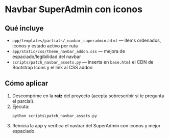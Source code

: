 # Navbar SuperAdmin con iconos

## Qué incluye
- `app/templates/partials/_navbar_superadmin.html` — items ordenados, iconos y estado activo por ruta
- `app/static/css/theme_navbar_addon.css` — mejora de espaciado/legibilidad del navbar
- `scripts/patch_navbar_assets.py` — inserta en `base.html` el CDN de Bootstrap Icons y el link al CSS addon

## Cómo aplicar
1. Descomprime en la **raíz** del proyecto (acepta sobrescribir si te pregunta el parcial).
2. Ejecuta:
   ```bat
   python scripts\patch_navbar_assets.py
   ```
3. Reinicia la app y verifica el navbar del SuperAdmin con iconos y mejor espaciado.
